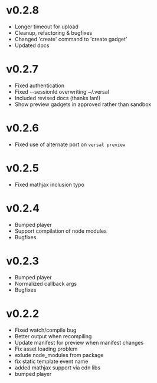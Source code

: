 # v0.2.8

* Longer timeout for upload
* Cleanup, refactoring & bugfixes
* Changed 'create' command to 'create gadget'
* Updated docs

# v0.2.7

* Fixed authentication
* Fixed --sessionId overwriting ~/.versal
* Included revised docs (thanks Ian!)
* Show preview gadgets in approved rather than sandbox

# v0.2.6

* Fixed use of alternate port on `versal preview`

# v0.2.5

* Fixed mathjax inclusion typo

# v0.2.4

* Bumped player
* Support compilation of node modules
* Bugfixes

# v0.2.3

* Bumped player
* Normalized callback args
* Bugfixes

# v0.2.2

* Fixed watch/compile bug
* Better output when recompiling
* Update manifest for preview when manifest changes
* Fix asset loading problem
* exlude node_modules from package
* fix static template event name
* added mathjax support via cdn libs
* bumped player
